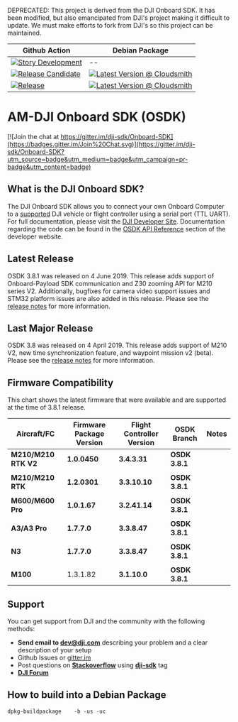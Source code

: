 DEPRECATED: This project is derived from the DJI Onboard SDK.  It has been modified, but also emancipated from DJI's project making it difficult to update.  We must make efforts to fork from DJI's so this project can be maintained.


| Github Action  | Debian Package |
| ------------- | ------------- |
| [![Story Development](https://github.com/AutoModality/Onboard-SDK/workflows/Story%20Development/badge.svg)](https://github.com/AutoModality/Onboard-SDK/actions?query=workflow%3A%22Story+Development%22) | --  |
| [![Release Candidate](https://github.com/AutoModality/Onboard-SDK/workflows/Release%20Candidate/badge.svg)](https://github.com/AutoModality/Onboard-SDK/actions?query=workflow%3A%22Release+Candidate%22)  | [![Latest Version @ Cloudsmith](https://api-prd.cloudsmith.io/badges/version/automodality/dev/deb/am-onboard-sdk/latest/d=ubuntu%252Fxenial;t=1/?render=true&badge_token=gAAAAABeD_vke2BohjL_pfwJWkNgvLQeyFbbZ3FnA3IXF_x5JQm4Da4kqnax4vGDlUGEKy8zHE4RpYI0KrzJVve9v0fg8NnrUFuHq8Bm6522B-52WQmixfY%3D)](https://cloudsmith.io/~automodality/repos/dev/packages/detail/deb/am-onboard-sdk/latest/d=ubuntu%252Fxenial;t=1/)  |
| [![Release](https://github.com/AutoModality/Onboard-SDK/workflows/Release/badge.svg)](https://github.com/AutoModality/Onboard-SDK/actions?query=workflow%3A%22Release)  | [![Latest Version @ Cloudsmith](https://api-prd.cloudsmith.io/badges/version/automodality/release/deb/am-onboard-sdk/latest/d=ubuntu%252Fxenial;t=1/?render=true&badge_token=gAAAAABeEA_pMiNQBx63JSb-7hom6D8u31s2BZpxaFN5Nq-tsa9cVlq5_V_TPhBt1bPvCpqhNqVhceMFTAy5qqocMSVUUS-c0zbu6ANWTvlyIgihAplXN2s%3D)](https://cloudsmith.io/~automodality/repos/release/packages/detail/deb/am-onboard-sdk/latest/d=ubuntu%252Fxenial;t=1/) |



# AM-DJI Onboard SDK (OSDK) 

[![Join the chat at https://gitter.im/dji-sdk/Onboard-SDK](https://badges.gitter.im/Join%20Chat.svg)](https://gitter.im/dji-sdk/Onboard-SDK?utm_source=badge&utm_medium=badge&utm_campaign=pr-badge&utm_content=badge)

## What is the DJI Onboard SDK?

The DJI Onboard SDK allows you to connect your own Onboard Computer to a [supported](https://developer.dji.com/onboard-sdk/documentation/introduction/osdk-hardware-introduction.html#supported-products) DJI vehicle or flight controller using a serial port (TTL UART). For full documentation, please visit the [DJI Developer Site](https://developer.dji.com/onboard-sdk/documentation/). Documentation regarding the code can be found in the [OSDK API Reference](https://developer.dji.com/onboard-api-reference/index.html) section of the developer website.

## Latest Release
OSDK 3.8.1 was released on 4 June 2019. This release adds support of Onboard-Payload SDK communication and Z30 zooming API for M210 series V2. Additionally, bugfixes for camera video support issues and STM32 platform issues are also added in this release. Please see the [release notes](https://developer.dji.com/onboard-sdk/documentation/appendix/releaseNotes.html) for more information.


## Last Major Release
OSDK 3.8 was released on 4 April 2019. This release adds support of M210 V2, new time synchronization feature, and waypoint mission v2 (beta). Please see the [release notes](https://developer.dji.com/onboard-sdk/documentation/appendix/releaseNotes.html) for more information.
## Firmware Compatibility

This chart shows the latest firmware that were available and are supported at the time of 3.8.1 release.

| Aircraft/FC           | Firmware Package Version | Flight Controller Version | OSDK Branch            | Notes                                                                 |
|-----------------------|--------------------------|---------------------------|------------------------|-----------------------------------------------------------------------|
| **M210/M210 RTK V2**  | **1.0.0450**             | **3.4.3.31**              | **OSDK 3.8.1**         |                                                                       |
|                       |                          |                           |                        |                                                                       |
| **M210/M210 RTK**     | **1.2.0301**             | **3.3.10.10**             | **OSDK 3.8.1**         |                                                                       |
|                       |                          |                           |                        |                                                                       |
| **M600/M600 Pro**     | **1.0.1.67**             | **3.2.41.14**             | **OSDK 3.8.1**         |                                                                       |
|                       |                          |                           |                        |                                                                       |
| **A3/A3 Pro**         | **1.7.7.0**              | **3.3.8.47**              | **OSDK 3.8.1**         |                                                                       |
|                       |                          |                           |                        |                                                                       |
| **N3**                | **1.7.7.0**              | **3.3.8.47**              | **OSDK 3.8.1**         |                                                                       |
|                       |                          |                           |                        |                                                                       |
| **M100**              | 1.3.1.82                 | **3.1.10.0**              | **OSDK 3.8.1**         |                                                                       |


## Support

You can get support from DJI and the community with the following methods:

- **Send email to dev@dji.com** describing your problem and a clear description of your setup
- Github Issues or [gitter.im](https://gitter.im/dji-sdk/Onboard-SDK)
- Post questions on [**Stackoverflow**](http://stackoverflow.com) using [**dji-sdk**](http://stackoverflow.com/questions/tagged/dji-sdk) tag
- [**DJI Forum**](http://forum.dev.dji.com/en)



## How to build into a Debian Package

```{bash}
dpkg-buildpackage    -b -us -uc
```
